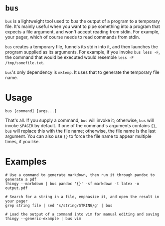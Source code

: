 # `bus`

`bus` is a lightweight tool used to _bus_ the output of a program to a temporary file.
It's mainly useful when you want to pipe something into a program that expects a file argument,
and won't accept reading from stdin.
For example, your pager, which of course needs to read commands from stdin.

`bus` creates a temporary file, funnels its stdin into it, and then launches the program supplied as its arguments.
For example, if you invoke `bus less -F`,
the command that would be executed would resemble `less -F /tmp/somefile.txt`.

`bus`'s only dependency is `mktemp`.
It uses that to generate the temporary file name.

# Usage

```
bus [command] [args...]
```

That's all. If you supply a command, `bus` will invoke it;
otherwise, `bus` will invoke `$PAGER` by default.
If one of the command's arguments contains `{}`,
`bus` will replace this with the file name;
otherwise, the file name is the last argument.
You can also use `{}` to force the file name to appear multiple times,
if you like.

# Examples

```
# Use a command to generate markdown, then run it through pandoc to generate a pdf
thingy --markdown | bus pandoc '{}' -sf markdown -t latex -o output.pdf

# Search for a string in a file, emphasize it, and open the result in your pager
grep string file | sed 's/string/STRING/g' | bus

# Load the output of a command into vim for manual editing and saving
thingy --generic-example | bus vim
```
